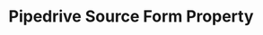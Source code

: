 ---
# -------------------------- #
#        CONTENT TYPE        #
# -------------------------- #

content-type: "api-form"
form-type: "source"
key: "source-form-properties-pipedrive-object"


# -------------------------- #
#        OBJECT INFO         #
# -------------------------- #

title: "Pipedrive Source Form Property"
api-type: "platform.pipedrive"
display-name: "Pipedrive"

source-type: "saas"
docs-name: "pipedrive"

description: ""


# -------------------------- #
#      OBJECT ATTRIBUTES     #
# -------------------------- #

object-attributes:
  - name: "api_token"
    type: "string"
    required: true
    description: |
      A Pipedrive API token, used to authenticate to Pipedrive's API.
    value: "<API_TOKEN>"
---